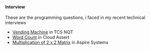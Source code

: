 #### Interview
 These are the programming questions, i faced in my recent technical interviews

 - [Vending Machine](tcs1.c) in TCS NQT
 - [Word Count](cloud-assert.c) in Cloud Assert
 - [Multiplication of 2 x 2 Matrix](aspire.c) in Aspire Systems
